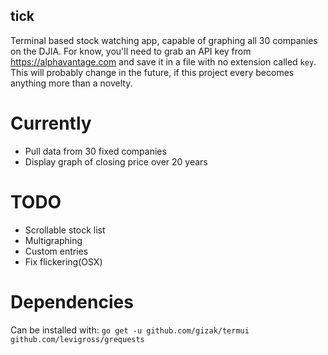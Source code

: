 ## tick
Terminal based stock watching app, capable of graphing all 30 companies on the DJIA. For know, you'll need to grab an API key from https://alphavantage.com and save it in a file with no extension called `key`. This will probably change in the future, if this project every becomes anything more than a novelty.

# Currently
- Pull data from 30 fixed companies
- Display graph of closing price over 20 years

# TODO
- Scrollable stock list
- Multigraphing
- Custom entries
- Fix flickering(OSX)

# Dependencies
Can be installed with:
`go get -u github.com/gizak/termui github.com/levigross/grequests`

